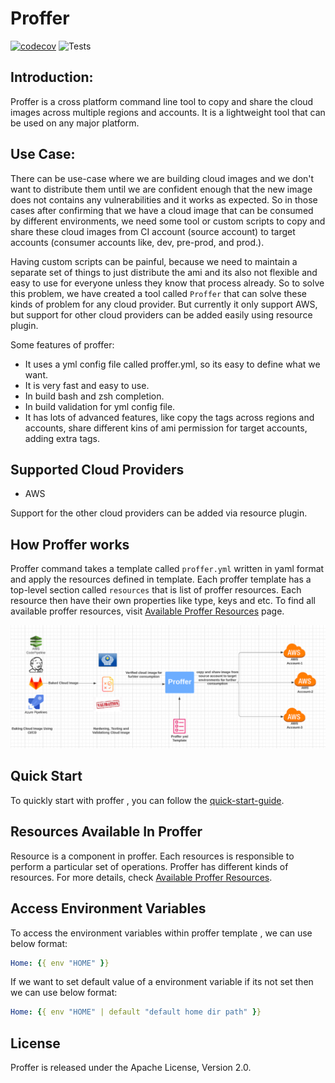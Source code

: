 # Proffer

[![codecov](https://codecov.io/gh/mohit-kumar-sharma/proffer/branch/master/graph/badge.svg?token=YFU0AS3HEJ)](https://codecov.io/gh/mohit-kumar-sharma/proffer)
![Tests](https://github.com/mohit-kumar-sharma/proffer/workflows/Tests/badge.svg)


## Introduction:

Proffer is a cross platform command line tool to copy and share the cloud images across multiple regions and accounts. It is a lightweight tool that can be used on any major platform.

## Use Case:

There can be use-case where we are building cloud images and we don't want to distribute them until we are confident enough that the new image does not contains any vulnerabilities and it works as expected. So in those cases after confirming that we have a cloud image that can be consumed by different environments, we need some tool or custom scripts to copy and share these cloud images from CI account (source account) to target accounts (consumer accounts like, dev, pre-prod, and prod.).

Having custom scripts can be painful, because we need to maintain a separate set of things to just distribute the ami and its also not flexible and easy to use for everyone unless they know that process already. So to solve this problem, we have created a tool called `Proffer` that can solve these kinds of problem for any cloud provider. But currently it only support AWS, but support for other cloud providers can be added easily using resource plugin.

Some features of proffer:

* It uses a yml config file called proffer.yml, so its easy to define what we want.
* It is very fast and easy to use.
* In build bash and zsh completion.
* In build validation for yml config file.
* It has lots of advanced features, like copy the tags across regions and accounts, share different kins of ami permission for target accounts, adding extra tags.

## Supported Cloud Providers

* AWS

Support for the other cloud providers can be added via resource plugin.

## How Proffer works

Proffer command takes a template called `proffer.yml` written in yaml format and apply the resources defined in template. Each proffer template has a top-level section called `resources` that is list of proffer resources.
Each resource then have their own properties like type, keys and etc. To find all available proffer resources, visit [Available Proffer Resources](resources/README.md) page.

![](images/proffer-workflow.png)

## Quick Start

To quickly start with proffer , you can follow the [quick-start-guide](quickstart-guide/main.md).

## Resources Available In Proffer

Resource is a component in proffer. Each resources is responsible to perform a particular set of operations. Proffer has different kinds of resources. For more details, check [Available Proffer Resources](resources/README.md).

## Access Environment Variables

To access the environment variables within proffer template , we can use below format:

``` Yaml
Home: {{ env "HOME" }}
```

If we want to set default value of a environment variable if its not set then we can use below format:

``` Yaml
Home: {{ env "HOME" | default "default home dir path" }}
```

## License

Proffer is released under the Apache License, Version 2.0.
